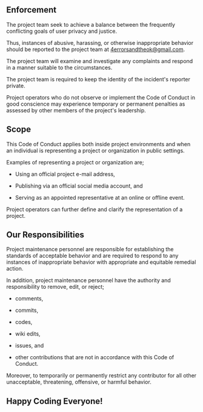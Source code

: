 ## Enforcement

The project team seek to achieve a balance between the frequently conflicting goals of user privacy and justice. 

Thus, instances of abusive, harassing, or otherwise inappropriate behavior should be reported to the project team at 4errorsandtheok@gmail.com. 

The project team will examine and investigate any complaints and respond in a manner suitable to the circumstances. 

The project team is required to keep the identity of the incident's reporter private. 

Project operators who do not observe or implement the Code of Conduct in good conscience may experience temporary or permanent penalties as assessed by other members of the project's leadership.

## Scope

This Code of Conduct applies both inside project environments and when an individual is representing a project or organization in public settings. 

Examples of representing a project or organization are;

- Using an official project e-mail address,

- Publishing via an official social media account, and

- Serving as an appointed representative at an online or offline event.

Project operators can further define and clarify the representation of a project.

## Our Responsibilities

Project maintenance personnel are responsible for establishing the standards of acceptable behavior and are required to respond to any instances of inappropriate behavior with appropriate and equitable remedial action.

In addition, project maintenance personnel have the authority and responsibility to remove, edit, or reject;

- comments, 

- commits,

- codes, 

- wiki edits, 

- issues, and 

- other contributions that are not in accordance with this Code of Conduct.

Moreover, to temporarily or permanently restrict any contributor for all other unacceptable, threatening, offensive, or harmful behavior.

## Happy Coding Everyone!

